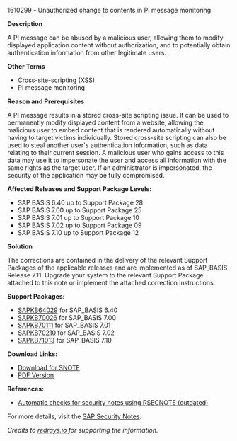 1610299 - Unauthorized change to contents in PI message monitoring

**Description**

A PI message can be abused by a malicious user, allowing them to modify displayed application content without authorization, and to potentially obtain authentication information from other legitimate users.

**Other Terms**
- Cross-site-scripting (XSS)
- PI message monitoring

**Reason and Prerequisites**

A PI message results in a stored cross-site scripting issue. It can be used to permanently modify displayed content from a website, allowing the malicious user to embed content that is rendered automatically without having to target victims individually. Stored cross-site scripting can also be used to steal another user's authentication information, such as data relating to their current session. A malicious user who gains access to this data may use it to impersonate the user and access all information with the same rights as the target user. If an administrator is impersonated, the security of the application may be fully compromised.

**Affected Releases and Support Package Levels:**
- SAP BASIS 6.40 up to Support Package 28
- SAP BASIS 7.00 up to Support Package 25
- SAP BASIS 7.01 up to Support Package 10
- SAP BASIS 7.02 up to Support Package 09
- SAP BASIS 7.10 up to Support Package 12

**Solution**

The corrections are contained in the delivery of the relevant Support Packages of the applicable releases and are implemented as of SAP_BASIS Release 7.11. Upgrade your system to the relevant Support Package attached to this note or implement the attached correction instructions.

**Support Packages:**
- [SAPKB64029](https://me.sap.com/supportpackage/SAPKB64029) for SAP_BASIS 6.40
- [SAPKB70026](https://me.sap.com/supportpackage/SAPKB70026) for SAP_BASIS 7.00
- [SAPKB70111](https://me.sap.com/supportpackage/SAPKB70111) for SAP_BASIS 7.01
- [SAPKB70210](https://me.sap.com/supportpackage/SAPKB70210) for SAP_BASIS 7.02
- [SAPKB71013](https://me.sap.com/supportpackage/SAPKB71013) for SAP_BASIS 7.10

**Download Links:**
- [Download for SNOTE](https://notesdownloads.sap.com/note/0040000009563082017)
- [PDF Version](https://userapps.support.sap.com/sap/support/sfm/notes/print/0001610299?language=en-US&token=D2A55141E065A6628AB82798310E28B1)

**References:**
- [Automatic checks for security notes using RSECNOTE (outdated)](https://me.sap.com/notes/888889)

For more details, visit the [SAP Security Notes](https://me.sap.com/notes/1610299).

*Credits to [redrays.io](https://redrays.io) for supporting the information.*